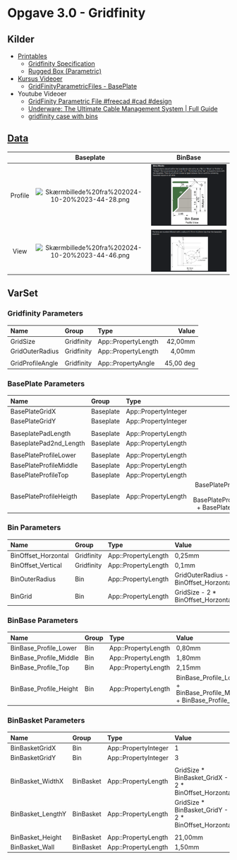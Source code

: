 # Opgave 3.0 - Gridfinity

## Kilder

* [Printables]()
  * [Gridfinity Specification](https://www.printables.com/model/417152-gridfinity-specification "grizzie17")
  * [Rugged Box (Parametric)](https://www.printables.com/model/258431-rugged-box-parametric "Whity")
* [Kursus Videoer](https://www.youtube.com/@sekt1953)
  * [GridFinityParametricFiles - BasePlate](https://youtu.be/zOC_qxB1Kig)
* Youtube Videoer
  * [GridFinity Parametric File #freecad #cad #design](https://youtu.be/rAv9zGpiyvw "Adventures in creation")
  * [Underware: The Ultimate Cable Management System | Full Guide](https://youtu.be/0TT96b98YZY?list=PLFa9atYEuNhVEwJW1WDg2C_DJdGSHJGrQ "Hands On Katie")
  * [gridfinity case with bins](https://www.youtube.com/watch?v=hjQqcGHjv50 "Jason Brain")


## [Data](https://www.printables.com/model/417152-gridfinity-specification)

||Baseplate|BinBase|
|:---:|:---:|:---:|
|Profile|![Skærmbillede%20fra%202024-10-20%2023-44-28.png](./Images/Opgave_3/Skærmbillede%20fra%202024-10-20%2023-44-28.png)|![BinBaseProfileView.png](./Images/Opgave_3/BinBaseProfileView.png)|
|View|![Skærmbillede%20fra%202024-10-20%2023-44-46.png](./Images/Opgave_3/Skærmbillede%20fra%202024-10-20%2023-48-47.png)|![BinBasePlaneView.png](./Images/Opgave_3/BinBasePlaneView.png)|

## VarSet

### Gridfinity Parameters

|Name|Group|Type|Value|
|:---|:---|:---|---:|
|GridSize|Gridfinity|App::PropertyLength|42,00mm|
|GridOuterRadius|Gridfinity|App::PropertyLength|4,00mm|
|||||
|GridProfileAngle|Gridfinity|App::PropertyAngle|45,00 deg|

### BasePlate Parameters

|Name|Group|Type|Value|
|:---|:---|:---|---:|
|BasePlateGridX|Baseplate|App::PropertyInteger|2|
|BasePlateGridY|Baseplate|App::PropertyInteger|3|
|||||
|BaseplatePadLength|Baseplate|App::PropertyLength|3,00mm|
|BaseplatePad2nd_Length|Baseplate|App::PropertyLength|0,40mm|
|||||
|BasePlateProfileLower|Baseplate|App::PropertyLength|0,70mm|
|BasePlateProfileMiddle|Baseplate|App::PropertyLength|1,80mm|
|BasePlateProfileTop|Baseplate|App::PropertyLength|2,15mm|
|BasePlateProfileHeigth|Baseplate|App::PropertyLength|BasePlateProfileLower +  BasePlateProfileMiddle + BasePlateProfileTop|

### Bin Parameters

|Name|Group|Type|Value|
|:---|:---|:---|:---|
|BinOffset_Horzontal|Gridfinity|App::PropertyLength|0,25mm|
|BinOffset_Vertical|Gridfinity|App::PropertyLength|0,1mm|
|BinOuterRadius|Bin|App::PropertyLength|GridOuterRadius - BinOffset_Horzontal|
|BinGrid|Bin|App::PropertyLength|GridSize - 2 * BinOffset_Horzontal|

### BinBase Parameters

|Name|Group|Type|Value|
|:---|:---|:---|:---|
|BinBase_Profile_Lower|Bin|App::PropertyLength|0,80mm|
|BinBase_Profile_Middle|Bin|App::PropertyLength|1,80mm|
|BinBase_Profile_Top|Bin|App::PropertyLength|2,15mm|
|BinBase_Profile_Height|Bin|App::PropertyLength|BinBase_Profile_Lower + BinBase_Profile_Middle + BinBase_Profile_Top|

### BinBasket Parameters

|Name|Group|Type|Value|
|:---|:---|:---|:---|
|BinBasketGridX|Bin|App::PropertyInteger|1|
|BinBasketGridY|Bin|App::PropertyInteger|3|
|||||
|BinBasket_WidthX|BinBasket|App::PropertyLength|GridSize * BinBasket_GridX - 2 * BinOffset_Horzontal|
|BinBasket_LengthY|BinBasket|App::PropertyLength|GridSize * BinBasket_GridY - 2 * BinOffset_Horzontal|
|||||
|BinBasket_Height|BinBasket|App::PropertyLength|21,00mm|
|BinBasket_Wall|BinBasket|App::PropertyLength|1,50mm|
